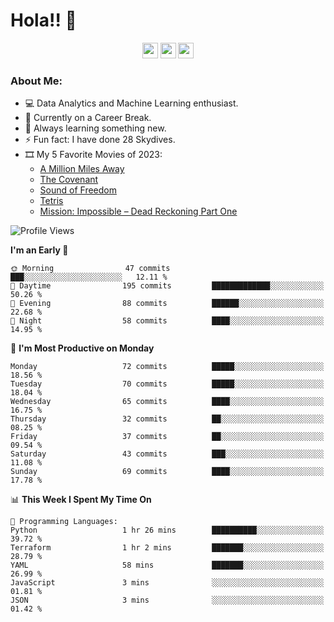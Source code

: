 # Hola!! 👋

<p align="center">
<a href="https://www.linkedin.com/in/salujaamandeep"><img src="https://img.shields.io/badge/linkedin-%230077B5.svg?&style=for-the-badge&logo=linkedin&logoColor=white" height=25></a>
<a href="https://www.twitter.com/salujaamandeep"><img src="https://img.shields.io/badge/twitter-%231DA1F2.svg?&style=for-the-badge&logo=twitter&logoColor=white" height=25></a>
<a href="https://medium.com/@saluja.amandeep"><img src="https://img.shields.io/badge/medium-%2312100E.svg?&style=for-the-badge&logo=medium&logoColor=white" height=25></a></p>

### About Me:

- 💻 Data Analytics and Machine Learning enthusiast.
- 🌱 Currently on a Career Break.
- 📖 Always learning something new.
- ⚡ Fun fact: I have done 28 Skydives.
- 🎞️ My 5 Favorite Movies of 2023:
  - [A Million Miles Away](https://www.imdb.com/title/tt21940010/)
  - [The Covenant](https://www.imdb.com/title/tt4873118/)
  - [Sound of Freedom](https://www.imdb.com/title/tt7599146/)
  - [Tetris](https://www.imdb.com/title/tt12758060/)
  - [Mission: Impossible – Dead Reckoning Part One](https://www.imdb.com/title/tt9603212/)

<!--START_SECTION:waka-->
![Profile Views](http://img.shields.io/badge/Profile%20Views-0-blue)

**I'm an Early 🐤** 

```text
🌞 Morning                47 commits          ███░░░░░░░░░░░░░░░░░░░░░░   12.11 % 
🌆 Daytime                195 commits         █████████████░░░░░░░░░░░░   50.26 % 
🌃 Evening                88 commits          ██████░░░░░░░░░░░░░░░░░░░   22.68 % 
🌙 Night                  58 commits          ████░░░░░░░░░░░░░░░░░░░░░   14.95 % 
```
📅 **I'm Most Productive on Monday** 

```text
Monday                   72 commits          █████░░░░░░░░░░░░░░░░░░░░   18.56 % 
Tuesday                  70 commits          █████░░░░░░░░░░░░░░░░░░░░   18.04 % 
Wednesday                65 commits          ████░░░░░░░░░░░░░░░░░░░░░   16.75 % 
Thursday                 32 commits          ██░░░░░░░░░░░░░░░░░░░░░░░   08.25 % 
Friday                   37 commits          ██░░░░░░░░░░░░░░░░░░░░░░░   09.54 % 
Saturday                 43 commits          ███░░░░░░░░░░░░░░░░░░░░░░   11.08 % 
Sunday                   69 commits          ████░░░░░░░░░░░░░░░░░░░░░   17.78 % 
```


📊 **This Week I Spent My Time On** 

```text
💬 Programming Languages: 
Python                   1 hr 26 mins        ██████████░░░░░░░░░░░░░░░   39.72 % 
Terraform                1 hr 2 mins         ███████░░░░░░░░░░░░░░░░░░   28.79 % 
YAML                     58 mins             ███████░░░░░░░░░░░░░░░░░░   26.99 % 
JavaScript               3 mins              ░░░░░░░░░░░░░░░░░░░░░░░░░   01.81 % 
JSON                     3 mins              ░░░░░░░░░░░░░░░░░░░░░░░░░   01.42 % 
```


<!--END_SECTION:waka-->
